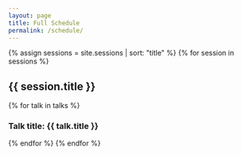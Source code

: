 ```yaml
---
layout: page
title: Full Schedule
permalink: /schedule/
---
```

{% assign sessions = site.sessions | sort: "title" %}
{% for session in sessions %}
  <h2 id="{{ session.id }}">{{ session.title }}</h2>
  {% for talk in talks %}
    <h3>Talk title: {{ talk.title }}</h3>
  {% endfor %}
{% endfor %}

